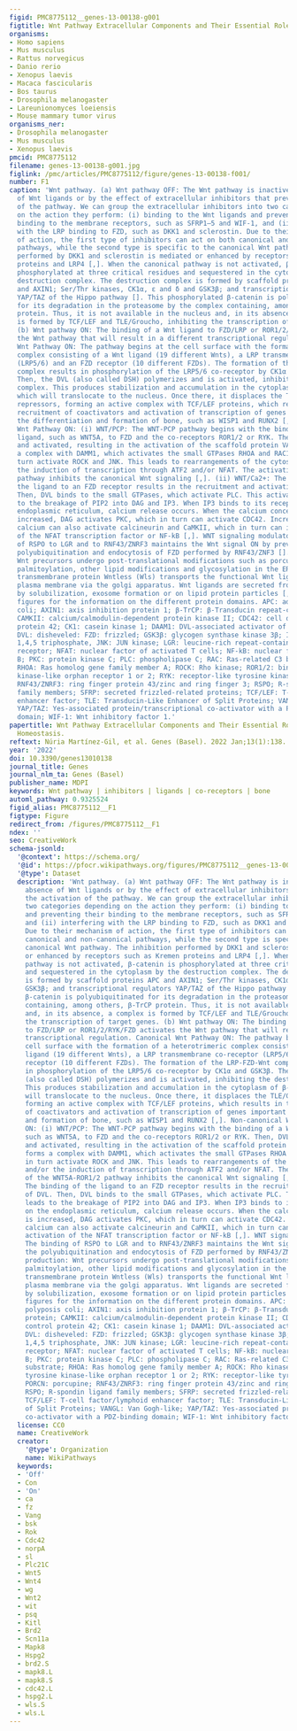 ```yaml
---
figid: PMC8775112__genes-13-00138-g001
figtitle: Wnt Pathway Extracellular Components and Their Essential Roles in Bone Homeostasis
organisms:
- Homo sapiens
- Mus musculus
- Rattus norvegicus
- Danio rerio
- Xenopus laevis
- Macaca fascicularis
- Bos taurus
- Drosophila melanogaster
- Lareunionomyces loeiensis
- Mouse mammary tumor virus
organisms_ner:
- Drosophila melanogaster
- Mus musculus
- Xenopus laevis
pmcid: PMC8775112
filename: genes-13-00138-g001.jpg
figlink: /pmc/articles/PMC8775112/figure/genes-13-00138-f001/
number: F1
caption: 'Wnt pathway. (a) Wnt pathway OFF: The Wnt pathway is inactive in the absence
  of Wnt ligands or by the effect of extracellular inhibitors that prevent the activation
  of the pathway. We can group the extracellular inhibitors into two categories depending
  on the action they perform: (i) binding to the Wnt ligands and preventing their
  binding to the membrane receptors, such as SFRP1–5 and WIF-1, and (ii) interfering
  with the LRP binding to FZD, such as DKK1 and sclerostin. Due to their mechanism
  of action, the first type of inhibitors can act on both canonical and non-canonical
  pathways, while the second type is specific to the canonical Wnt pathway. The inhibition
  performed by DKK1 and sclerostin is mediated or enhanced by receptors such as Kremen
  proteins and LRP4 [,]. When the canonical pathway is not activated, β-catenin is
  phosphorylated at three critical residues and sequestered in the cytoplasm by the
  destruction complex. The destruction complex is formed by scaffold proteins APC
  and AXIN1; Ser/Thr kinases, CK1α, ε and δ and GSK3β; and transcriptional regulators
  YAP/TAZ of the Hippo pathway []. This phosphorylated β-catenin is polyubiquitinated
  for its degradation in the proteasome by the complex containing, among others, β-TrCP
  protein. Thus, it is not available in the nucleus and, in its absence, a complex
  is formed by TCF/LEF and TLE/Groucho, inhibiting the transcription of target genes.
  (b) Wnt pathway ON: The binding of a Wnt ligand to FZD/LRP or ROR1/2/RYK/FZD activates
  the Wnt pathway that will result in a different transcriptional regulation. Canonical
  Wnt Pathway ON: The pathway begins at the cell surface with the formation of a heterotrimeric
  complex consisting of a Wnt ligand (19 different Wnts), a LRP transmembrane co-receptor
  (LRP5/6) and an FZD receptor (10 different FZDs). The formation of the LRP-FZD-Wnt
  complex results in phosphorylation of the LRP5/6 co-receptor by CK1α and GSK3β.
  Then, the DVL (also called DSH) polymerizes and is activated, inhibiting the destruction
  complex. This produces stabilization and accumulation in the cytoplasm of β-catenin,
  which will translocate to the nucleus. Once there, it displaces the TLE/Groucho
  repressors, forming an active complex with TCF/LEF proteins, which results in the
  recruitment of coactivators and activation of transcription of genes important for
  the differentiation and formation of bone, such as WISP1 and RUNX2 [,]. Non-canonical
  Wnt Pathway ON: (i) WNT/PCP: The WNT-PCP pathway begins with the binding of a Wnt
  ligand, such as WNT5A, to FZD and the co-receptors ROR1/2 or RYK. Then, DVL is recruited
  and activated, resulting in the activation of the scaffold protein VANGL. DVL forms
  a complex with DAMM1, which activates the small GTPases RHOA and RAC1, which in
  turn activate ROCK and JNK. This leads to rearrangements of the cytoskeleton and/or
  the induction of transcription through ATF2 and/or NFAT. The activation of the WNT5A-ROR1/2
  pathway inhibits the canonical Wnt signaling [,]. (ii) WNT/Ca2+: The binding of
  the ligand to an FZD receptor results in the recruitment and activation of DVL.
  Then, DVL binds to the small GTPases, which activate PLC. This activation leads
  to the breakage of PIP2 into DAG and IP3. When IP3 binds to its receptor on the
  endoplasmic reticulum, calcium release occurs. When the calcium concentration is
  increased, DAG activates PKC, which in turn can activate CDC42. Increased intracellular
  calcium can also activate calcineurin and CaMKII, which in turn can induce the activation
  of the NFAT transcription factor or NF-kB [,]. WNT signaling modulators: The binding
  of RSPO to LGR and to RNF43/ZNRF3 maintains the Wnt signal ON by preventing the
  polyubiquitination and endocytosis of FZD performed by RNF43/ZNF3 []. WNT production:
  Wnt precursors undergo post-translational modifications such as porcupine-mediated
  palmitoylation, other lipid modifications and glycosylation in the ER. Then, the
  transmembrane protein Wntless (Wls) transports the functional Wnt ligands to the
  plasma membrane via the golgi apparatus. Wnt ligands are secreted from the cell
  by solubilization, exosome formation or on lipid protein particles [,,]. See next
  figures for the information on the different protein domains. APC: adenomatous polyposis
  coli; AXIN1: axis inhibition protein 1; β-TrCP: β-Transducin repeat-containing protein;
  CAMKII: calcium/calmodulin-dependent protein kinase II; CDC42: cell division control
  protein 42; CK1: casein kinase 1; DAAM1: DVL-associated activator of morphogenesis;
  DVL: disheveled: FZD: frizzled; GSK3β: glycogen synthase kinase 3β; IP3, inositol
  1,4,5 triphosphate, JNK: JUN kinase; LGR: leucine-rich repeat-containing G-protein-coupled
  receptor; NFAT: nuclear factor of activated T cells; NF-kB: nuclear factor kappa
  B; PKC: protein kinase C; PLC: phospholipase C; RAC: Ras-related C3 botulinum substrate;
  RHOA: Ras homolog gene family member A; ROCK: Rho kinase; ROR1/2: bind tyrosine
  kinase-like orphan receptor 1 or 2; RYK: receptor-like tyrosine kinase; PORCN: porcupine;
  RNF43/ZNRF3: ring finger protein 43/zinc and ring finger 3; RSPO; R-spondin ligand
  family members; SFRP: secreted frizzled-related proteins; TCF/LEF: T-cell factor/lymphoid
  enhancer factor; TLE: Transducin-Like Enhancer of Split Proteins; VANGL: Van Gogh-like;
  YAP/TAZ: Yes-associated protein/transcriptional co-activator with a PDZ-binding
  domain; WIF-1: Wnt inhibitory factor 1.'
papertitle: Wnt Pathway Extracellular Components and Their Essential Roles in Bone
  Homeostasis.
reftext: Núria Martínez-Gil, et al. Genes (Basel). 2022 Jan;13(1):138.
year: '2022'
doi: 10.3390/genes13010138
journal_title: Genes
journal_nlm_ta: Genes (Basel)
publisher_name: MDPI
keywords: Wnt pathway | inhibitors | ligands | co-receptors | bone
automl_pathway: 0.9325524
figid_alias: PMC8775112__F1
figtype: Figure
redirect_from: /figures/PMC8775112__F1
ndex: ''
seo: CreativeWork
schema-jsonld:
  '@context': https://schema.org/
  '@id': https://pfocr.wikipathways.org/figures/PMC8775112__genes-13-00138-g001.html
  '@type': Dataset
  description: 'Wnt pathway. (a) Wnt pathway OFF: The Wnt pathway is inactive in the
    absence of Wnt ligands or by the effect of extracellular inhibitors that prevent
    the activation of the pathway. We can group the extracellular inhibitors into
    two categories depending on the action they perform: (i) binding to the Wnt ligands
    and preventing their binding to the membrane receptors, such as SFRP1–5 and WIF-1,
    and (ii) interfering with the LRP binding to FZD, such as DKK1 and sclerostin.
    Due to their mechanism of action, the first type of inhibitors can act on both
    canonical and non-canonical pathways, while the second type is specific to the
    canonical Wnt pathway. The inhibition performed by DKK1 and sclerostin is mediated
    or enhanced by receptors such as Kremen proteins and LRP4 [,]. When the canonical
    pathway is not activated, β-catenin is phosphorylated at three critical residues
    and sequestered in the cytoplasm by the destruction complex. The destruction complex
    is formed by scaffold proteins APC and AXIN1; Ser/Thr kinases, CK1α, ε and δ and
    GSK3β; and transcriptional regulators YAP/TAZ of the Hippo pathway []. This phosphorylated
    β-catenin is polyubiquitinated for its degradation in the proteasome by the complex
    containing, among others, β-TrCP protein. Thus, it is not available in the nucleus
    and, in its absence, a complex is formed by TCF/LEF and TLE/Groucho, inhibiting
    the transcription of target genes. (b) Wnt pathway ON: The binding of a Wnt ligand
    to FZD/LRP or ROR1/2/RYK/FZD activates the Wnt pathway that will result in a different
    transcriptional regulation. Canonical Wnt Pathway ON: The pathway begins at the
    cell surface with the formation of a heterotrimeric complex consisting of a Wnt
    ligand (19 different Wnts), a LRP transmembrane co-receptor (LRP5/6) and an FZD
    receptor (10 different FZDs). The formation of the LRP-FZD-Wnt complex results
    in phosphorylation of the LRP5/6 co-receptor by CK1α and GSK3β. Then, the DVL
    (also called DSH) polymerizes and is activated, inhibiting the destruction complex.
    This produces stabilization and accumulation in the cytoplasm of β-catenin, which
    will translocate to the nucleus. Once there, it displaces the TLE/Groucho repressors,
    forming an active complex with TCF/LEF proteins, which results in the recruitment
    of coactivators and activation of transcription of genes important for the differentiation
    and formation of bone, such as WISP1 and RUNX2 [,]. Non-canonical Wnt Pathway
    ON: (i) WNT/PCP: The WNT-PCP pathway begins with the binding of a Wnt ligand,
    such as WNT5A, to FZD and the co-receptors ROR1/2 or RYK. Then, DVL is recruited
    and activated, resulting in the activation of the scaffold protein VANGL. DVL
    forms a complex with DAMM1, which activates the small GTPases RHOA and RAC1, which
    in turn activate ROCK and JNK. This leads to rearrangements of the cytoskeleton
    and/or the induction of transcription through ATF2 and/or NFAT. The activation
    of the WNT5A-ROR1/2 pathway inhibits the canonical Wnt signaling [,]. (ii) WNT/Ca2+:
    The binding of the ligand to an FZD receptor results in the recruitment and activation
    of DVL. Then, DVL binds to the small GTPases, which activate PLC. This activation
    leads to the breakage of PIP2 into DAG and IP3. When IP3 binds to its receptor
    on the endoplasmic reticulum, calcium release occurs. When the calcium concentration
    is increased, DAG activates PKC, which in turn can activate CDC42. Increased intracellular
    calcium can also activate calcineurin and CaMKII, which in turn can induce the
    activation of the NFAT transcription factor or NF-kB [,]. WNT signaling modulators:
    The binding of RSPO to LGR and to RNF43/ZNRF3 maintains the Wnt signal ON by preventing
    the polyubiquitination and endocytosis of FZD performed by RNF43/ZNF3 []. WNT
    production: Wnt precursors undergo post-translational modifications such as porcupine-mediated
    palmitoylation, other lipid modifications and glycosylation in the ER. Then, the
    transmembrane protein Wntless (Wls) transports the functional Wnt ligands to the
    plasma membrane via the golgi apparatus. Wnt ligands are secreted from the cell
    by solubilization, exosome formation or on lipid protein particles [,,]. See next
    figures for the information on the different protein domains. APC: adenomatous
    polyposis coli; AXIN1: axis inhibition protein 1; β-TrCP: β-Transducin repeat-containing
    protein; CAMKII: calcium/calmodulin-dependent protein kinase II; CDC42: cell division
    control protein 42; CK1: casein kinase 1; DAAM1: DVL-associated activator of morphogenesis;
    DVL: disheveled: FZD: frizzled; GSK3β: glycogen synthase kinase 3β; IP3, inositol
    1,4,5 triphosphate, JNK: JUN kinase; LGR: leucine-rich repeat-containing G-protein-coupled
    receptor; NFAT: nuclear factor of activated T cells; NF-kB: nuclear factor kappa
    B; PKC: protein kinase C; PLC: phospholipase C; RAC: Ras-related C3 botulinum
    substrate; RHOA: Ras homolog gene family member A; ROCK: Rho kinase; ROR1/2: bind
    tyrosine kinase-like orphan receptor 1 or 2; RYK: receptor-like tyrosine kinase;
    PORCN: porcupine; RNF43/ZNRF3: ring finger protein 43/zinc and ring finger 3;
    RSPO; R-spondin ligand family members; SFRP: secreted frizzled-related proteins;
    TCF/LEF: T-cell factor/lymphoid enhancer factor; TLE: Transducin-Like Enhancer
    of Split Proteins; VANGL: Van Gogh-like; YAP/TAZ: Yes-associated protein/transcriptional
    co-activator with a PDZ-binding domain; WIF-1: Wnt inhibitory factor 1.'
  license: CC0
  name: CreativeWork
  creator:
    '@type': Organization
    name: WikiPathways
  keywords:
  - 'Off'
  - Con
  - 'On'
  - ca
  - fz
  - Vang
  - bsk
  - Rok
  - Cdc42
  - norpA
  - sl
  - Plc21C
  - Wnt5
  - Wnt4
  - wg
  - Wnt2
  - wit
  - psq
  - Kitl
  - Brd2
  - Scn11a
  - Mapk8
  - Hspg2
  - brd2.S
  - mapk8.L
  - mapk8.S
  - cdc42.L
  - hspg2.L
  - wls.S
  - wls.L
---
```


